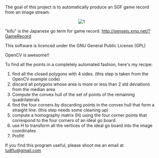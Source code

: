 The goal of this project is to automatically produce an SGF game record from an image stream.


<center>
<img src="http://github.com/ludflu/kifu/raw/master/goodsquares.jpg" alt="1">
</center>


"kifu" is the Japanese go term for game record. http://senseis.xmp.net/?GameRecord

This software is licenced under the GNU General Public License (GPL)

OpenCV is awesome!!


To find all the points in a completely automated fashion, here's my recipe:

1. find all the closed polygons with 4 sides. (this step is taken from the OpenCV example code)
2. discard all polygons whose area is more or less than 2 std deviations from the median area
3. Compute the convex hull of the set of points of the remaining quadrilaterals
4. find the four corners by discarding points in the convex hull that form a straight line. (this step needs some cleaning up)
5. compute a homography matrix (H) using the four corner points that correspond to the four corners of an ideal go board.
6. use H to transform all the vertices of the ideal go board into the image coordinates
7. Profit!


If you find this program useful, please shoot me an email at ludflu@gmail.com

